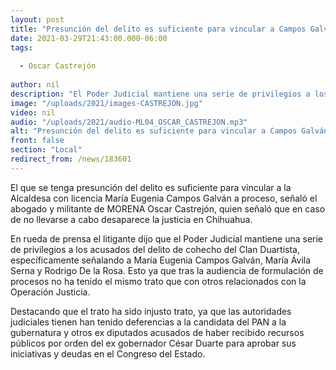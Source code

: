```yaml
---
layout: post
title: "Presunción del delito es suficiente para vincular a Campos Galván -  Castrejón"
date: 2021-03-29T21:43:00.000-06:00
tags:
  
  - Oscar Castrejón
  
author: nil
description: "El Poder Judicial mantiene una serie de privilegios a los acusados del delito de cohecho del Clan Duartista."
image: "/uploads/2021/images-CASTREJON.jpg"
video: nil
audio: "/uploads/2021/audio-ML04_OSCAR_CASTREJON.mp3"
alt: "Presunción del delito es suficiente para vincular a Campos Galván -  Castrejón"
front: false
section: "Local"
redirect_from: /news/183601
---
```


El que se tenga presunción del delito es suficiente para vincular a la Alcaldesa con licencia María Eugenia Campos Galván a proceso, señaló el abogado y militante de MORENA Oscar Castrejón, quien señaló que en caso de no llevarse a cabo desaparece la justicia en Chihuahua.

En rueda de prensa el litigante dijo que el Poder Judicial mantiene una serie de privilegios a los acusados del delito de cohecho del Clan Duartista, específicamente señalando a María Eugenia Campos Galván, María Ávila Serna y Rodrigo De la Rosa. Esto ya que tras la audiencia de formulación de procesos no ha tenido el mismo trato que con otros relacionados con la Operación Justicia.

Destacando que el trato ha sido injusto trato, ya que las autoridades judiciales tienen han tenido deferencias a la candidata del PAN a la gubernatura y otros ex diputados acusados de haber recibido recursos públicos por orden del ex gobernador César Duarte para aprobar sus iniciativas y deudas en el Congreso del Estado.
